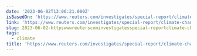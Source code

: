 ```yaml
---
date: '2023-06-02T13:06:21.000Z'
isBasedOn: 'https://www.reuters.com/investigates/special-report/climate-change-finance/'
link: 'https://www.reuters.com/investigates/special-report/climate-change-finance/'
slug: 2023-06-02-httpswwwreuterscominvestigatesspecial-reportclimate-change-finance
tags:
  - climate
title: 'https://www.reuters.com/investigates/special-report/climate-change-finance/'
---
```


